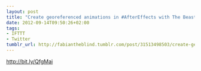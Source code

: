 ```yaml
---
layout: post
title: "Create georeferenced animations in #AfterEffects with The Beast! get it over"
date: 2012-09-14T09:50:26+02:00
tags:
- IFTTT
- Twitter
tumblr_url: http://fabiantheblind.tumblr.com/post/31513498503/create-georeferenced-animations-in-aftereffects-with
---
```

http://bit.ly/QfgMai
